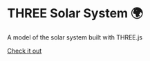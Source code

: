 # THREE Solar System 🌍

A model of the solar system built with THREE.js

[Check it out](https://space.saintkappa.dev)
